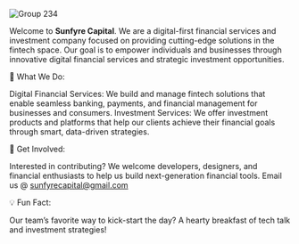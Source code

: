 
![Group 234](https://github.com/user-attachments/assets/c1b6fda7-735b-4e3a-9ed4-ffbd4ed02c15)

Welcome to **Sunfyre Capital**. We are a digital-first financial services and investment company focused on providing cutting-edge solutions in the fintech space. Our goal is to empower individuals and businesses through innovative digital financial services and strategic investment opportunities.

🌟 What We Do:

Digital Financial Services: We build and manage fintech solutions that enable seamless banking, payments, and financial management for businesses and consumers.
Investment Services: We offer investment products and platforms that help our clients achieve their financial goals through smart, data-driven strategies.

🌱 Get Involved:

Interested in contributing? We welcome developers, designers, and financial enthusiasts to help us build next-generation financial tools. Email us @ sunfyrecapital@gmail.com

💡 Fun Fact:

Our team’s favorite way to kick-start the day? A hearty breakfast of tech talk and investment strategies!
